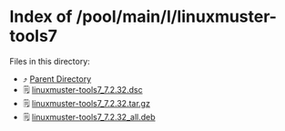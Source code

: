 
# Index of /pool/main/l/linuxmuster-tools7
Files in this directory:
- ⤴ [Parent Directory](../)
- 🗒 [linuxmuster-tools7_7.2.32.dsc](linuxmuster-tools7_7.2.32.dsc)
- 🗒 [linuxmuster-tools7_7.2.32.tar.gz](linuxmuster-tools7_7.2.32.tar.gz)
- 🗒 [linuxmuster-tools7_7.2.32_all.deb](linuxmuster-tools7_7.2.32_all.deb)
